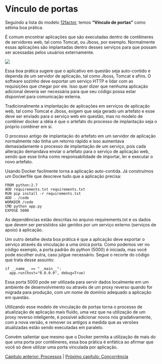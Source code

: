 # Vínculo de portas

Seguindo a lista do modelo [12factor](http://12factor.net/pt_br), temos **“Vínculo de portas”** como sétima boa prática.

É comum encontrar aplicações que são executadas dentro de contêineres de servidores web, tal como Tomcat, ou Jboss, por exemplo. Normalmente essas aplicações são implantadas dentro desses serviços para que possam ser acessadas pelos usuários externamente.

![](images/vinculos1.png)

Essa boa prática sugere que o aplicativo em questão seja auto-contido e dependa de um servidor de aplicação, tal como Jboss, Tomcat e afins. O software sozinho deve exportar um serviço HTTP e lidar com as requisições que chegar por ele. Isso quer dizer que nenhuma aplicação adicional deveria ser necessária para que seu código possa estar disponível para comunicação externa.

Tradicionalmente a implantação de aplicações em serviços de aplicação web, tal como Tomcat e Jboss, exigem que seja gerado um artefato e esse deve ser enviado para o serviço web em questão, mas no modelo de contêiner docker a idéia é que o artefato do processo de implantação seja o próprio contêiner em sí.

O processo antigo de implantação do artefato em um servidor de aplicação normalmente não tinha um retorno rápido e isso aumentava demasiadamente o processo de implantação de um serviço, pois cada alteração demandava enviar o artefato para o serviço de aplicação web, sendo que esse tinha como responsabilidade de importar, ler e executar o novo artefato.

Usando Docker facilmente torna a aplicação auto-contida. Já construímos um Dockerfile que descreve tudo que a aplicação precisa:

```
FROM python:2.7
ADD requirements.txt requirements.txt
RUN pip install -r requirements.txt
ADD . /code
WORKDIR /code
CMD python app.py
EXPOSE 5000
```

As dependências estão descritas no arquivo requirements.txt e os dados que devem ser persistidos são geridos por um serviço externo (serviços de apoio) à aplicação.

Um outro detalhe desta boa prática é que a aplicação deve exportar o serviço através da vinculação a uma única porta. Como podemos ver no código exemplo, a porta padrão do python (5000) é iniciada, mas você pode escolher outra, caso julgue necessário. Segue o recorte do código que trata desse assunto:

```
if __name__ == "__main__":
  app.run(host="0.0.0.0", debug=True)
```

Essa porta 5000 pode ser utilizada para servir dados localmente em um ambiente de desenvolvimento ou através de um proxy reverso quando for migrada para produção, com um nome de domínio adequado a aplicação em questão.

Utilizando esse modelo de vinculação de portas torna o processo de atualização de aplicação mais fluído, uma vez que na utilização de um proxy reverso inteligente, é possível adicionar novos nós gradativamente, com a nova versão, e remover os antigos a medida que as versões atualizadas estão sendo executadas em paralelo.

Convém salientar que mesmo que o Docker permita a utilização de mais do que uma porta por contêineres, essa boa prática é enfática ao afirmar que você só deve utilizar uma porta vinculada por aplicação.

[Capítulo anterior: Processos](processos.md) | [Próximo capítulo: Concorrência](concorrencia.md)